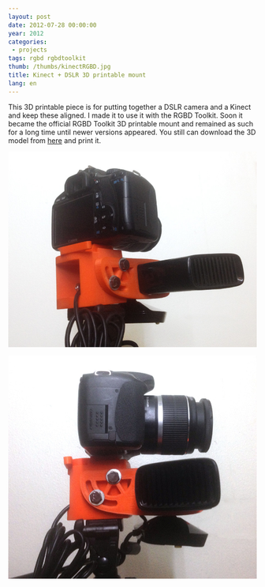 ```yaml
---
layout: post
date: 2012-07-28 00:00:00
year: 2012
categories:
 - projects
tags: rgbd rgbdtoolkit
thumb: /thumbs/kinectRGBD.jpg
title: Kinect + DSLR 3D printable mount
lang: en
---
```


This 3D printable piece is for putting together a DSLR camera and a Kinect and keep these aligned.
I made it to use it with the RGBD Toolkit. Soon it became the official RGBD Toolkit 3D printable mount and remained as such for a long time until newer versions appeared.
You still can download the 3D model from [here](http://www.thingiverse.com/thing:27510) and print it.


![image](/img/kinectRGBD1.jpg)

![image](/img/kinectRGBD2.jpg)
